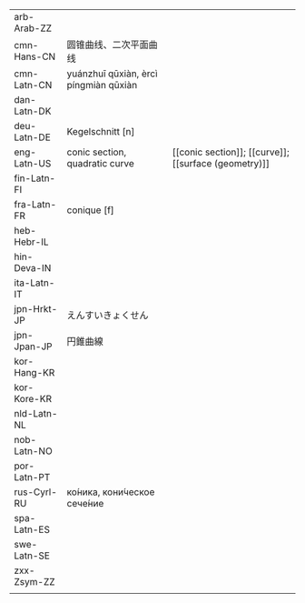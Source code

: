 | | | |
|-|-|-|
| arb-Arab-ZZ |  |  |
| cmn-Hans-CN | 圆锥曲线、二次平面曲线 |  |
| cmn-Latn-CN | yuánzhuī qūxiàn, èrcì píngmiàn qūxiàn |  |
| dan-Latn-DK |  |  |
| deu-Latn-DE | Kegelschnitt [n] |  |
| eng-Latn-US | conic section, quadratic curve | [[conic section]]; [[curve]]; [[surface (geometry)]] |
| fin-Latn-FI |  |  |
| fra-Latn-FR | conique [f] |  |
| heb-Hebr-IL |  |  |
| hin-Deva-IN |  |  |
| ita-Latn-IT |  |  |
| jpn-Hrkt-JP | えんすいきょくせん |  |
| jpn-Jpan-JP | 円錐曲線 |  |
| kor-Hang-KR |  |  |
| kor-Kore-KR |  |  |
| nld-Latn-NL |  |  |
| nob-Latn-NO |  |  |
| por-Latn-PT |  |  |
| rus-Cyrl-RU | ко́ника, кони́ческое сече́ние |  |
| spa-Latn-ES |  |  |
| swe-Latn-SE |  |  |
| zxx-Zsym-ZZ |  |  |
|  |  |  |